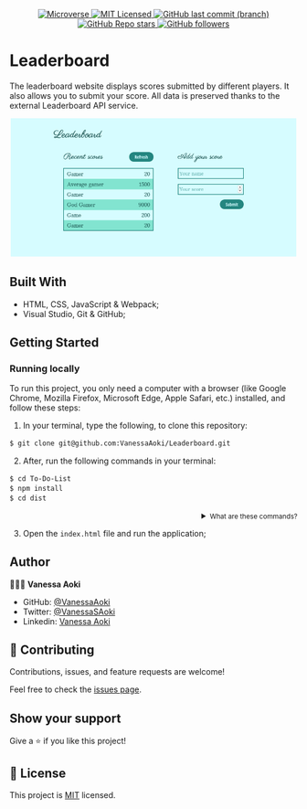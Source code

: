<p align="center">
  <a href="https://www.microverse.org/">
    <img alt="Microverse" src="https://img.shields.io/badge/-Microverse-blueviolet?style=flat-square">
  </a>
  <a href="https://github.com/VanessaAoki/Leaderboard/blob/main/LICENSE">
    <img alt="MIT Licensed" src="https://img.shields.io/github/license/VanessaAoki/Leaderboard?style=flat-square">
  </a>
  <a href="https://github.com/VanessaAoki/Leaderboard">
    <img alt="GitHub last commit (branch)" src="https://img.shields.io/github/last-commit/VanessaAoki/Leaderboard/main?color=blue&style=flat-square">
  </a>
  <a href="https://github.com/VanessaAoki/Leaderboard">
    <img alt="GitHub Repo stars" src="https://img.shields.io/github/stars/VanessaAoki/Leaderboard?color=pink&label=%E2%98%85%20stars%20&style=flat-square">
  </a>
  <a href="https://github.com/VanessaAoki">
    <img alt="GitHub followers" src="https://img.shields.io/github/followers/VanessaAoki?color=yellow&logo=github&style=flat-square">
  </a>
</p>

# Leaderboard
The leaderboard website displays scores submitted by different players. It also allows you to submit your score. All data is preserved thanks to the external Leaderboard API service.

<p align="center">
    <img alt="Screenshot" src="./imgs/screenshot.png" width="500">
</p>

## Built With

- HTML, CSS, JavaScript & Webpack;
- Visual Studio, Git & GitHub;

## Getting Started

### Running locally
To run this project, you only need a computer with a browser (like Google Chrome, Mozilla Firefox, Microsoft Edge, Apple Safari, etc.) installed, and follow these steps:

1. In your terminal, type the following, to clone this repository:

```sh
$ git clone git@github.com:VanessaAoki/Leaderboard.git
```

2. After, run the following commands in your terminal:

```sh
$ cd To-Do-List
$ npm install
$ cd dist
```
<details align="right">
<summary><small>What are these commands?</summary>
- the `$ cd` command is used to move to different folders. <br>
- while `$ npm build` is used to compile the aplication files.</small>
</details>

3. Open the `index.html` file and run the application;

## Author

👩🏼‍💻 **Vanessa Aoki**

- GitHub: [@VanessaAoki](https://github.com/VanessaAoki)
- Twitter: [@VanessaSAoki](https://twitter.com/VanessaSAoki)
- Linkedin: [Vanessa Aoki](https://www.linkedin.com/in/vanessasaoki/)

## 🤝 Contributing

Contributions, issues, and feature requests are welcome!

Feel free to check the [issues page](https://github.com/VanessaAoki/Leaderboard/issues).

## Show your support

Give a ⭐️ if you like this project!

## 📝 License

This project is [MIT](./LICENSE) licensed.
